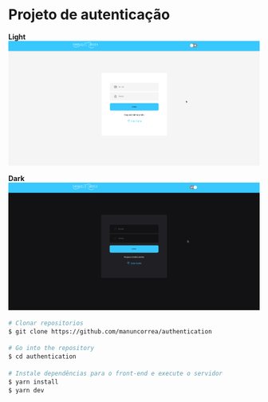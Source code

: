 # Projeto de autenticação

**Light**
<img src="./public/light.png">

**Dark**
<img src="./public/dark.png">


```bash
# Clonar repositorios
$ git clone https://github.com/manuncorrea/authentication

# Go into the repository
$ cd authentication

# Instale dependências para o front-end e execute o servidor
$ yarn install
$ yarn dev

```